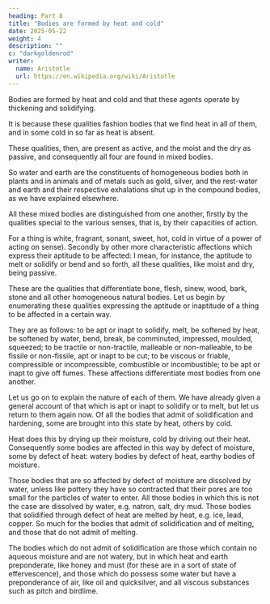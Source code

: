 ```yaml
---
heading: Part 8
title: "Bodies are formed by heat and cold"
date: 2025-05-22
weight: 4
description: ""
c: "darkgoldenrod"
writer:
  name: Aristotle 
  url: https://en.wikipedia.org/wiki/Aristotle
---
```




Bodies are formed by heat and cold and that these agents operate by thickening and solidifying. 

It is because these qualities fashion bodies that we find heat in all of them, and in some cold in so far as heat is absent. 

These qualities, then, are present as active, and the moist and the dry as passive, and consequently all four are found in mixed bodies. 

So water and earth are the constituents of homogeneous bodies both in plants and in animals and of metals such as gold, silver, and the rest-water and earth and their respective exhalations shut up in the compound bodies, as we have explained elsewhere.

All these mixed bodies are distinguished from one another, firstly by the qualities special to the various senses, that is, by their capacities of action.

For a thing is white, fragrant, sonant, sweet, hot, cold in virtue of a power of acting on sense). Secondly by other more characteristic affections which express their aptitude to be affected: I mean, for instance, the aptitude to melt or solidify or bend and so forth, all these qualities, like moist and dry, being passive. 

These are the qualities that differentiate bone, flesh, sinew, wood, bark, stone and all other homogeneous natural bodies. Let us begin by enumerating these qualities expressing the aptitude or inaptitude of a thing to be affected in a certain way. 

They are as follows: to be apt or inapt to solidify, melt, be softened by heat, be softened by water, bend, break, be comminuted, impressed, moulded, squeezed; to be tractile or non-tractile, malleable or non-malleable, to be fissile or non-fissile, apt or inapt to be cut; to be viscous or friable, compressible or incompressible, combustible or incombustible; to be apt or inapt to give off fumes. These affections differentiate most bodies from one another. 

Let us go on to explain the nature of each of them. We have already given a general account of that which is apt or inapt to solidify or to melt, but let us return to them again now. Of all the bodies that admit of solidification and hardening, some are brought into this state by heat, others by cold. 

Heat does this by drying up their moisture, cold by driving out their heat. Consequently some bodies are affected in this way by defect of moisture, some by defect of heat: watery bodies by defect of heat, earthy bodies of moisture. 

Those bodies that are so affected by defect of moisture are dissolved by water, unless like pottery they have so contracted that their pores are too small for the particles of water to enter. All those bodies in which this is not the case are dissolved by water, e.g. natron, salt, dry mud. Those bodies that solidified through defect of heat are melted by heat, e.g. ice, lead, copper. So much for the bodies that admit of solidification and of melting, and those that do not admit of melting.

The bodies which do not admit of solidification are those which contain no aqueous moisture and are not watery, but in which heat and earth preponderate, like honey and must (for these are in a sort of state of effervescence), and those which do possess some water but have a preponderance of air, like oil and quicksilver, and all viscous substances such as pitch and birdlime.
